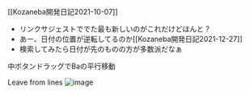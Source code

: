 
[[Kozaneba開発日記2021-10-07]]
- リンクサジェストででた最も新しいのがこれだけどほんと？
- あー、日付の位置が逆転してるのか[[Kozaneba開発日記2021-12-27]]
- 検索してみたら日付が先のものの方が多数派だなぁ

中ボタンドラッグでBaの平行移動

Leave from lines
![image](https://gyazo.com/f83f83f555be85ab03d5b9d457b9ec98/thumb/1000)

